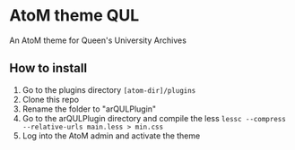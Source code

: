 # AtoM theme QUL

An AtoM theme for Queen's University Archives

## How to install
1) Go to the plugins directory `[atom-dir]/plugins`
1) Clone this repo
1) Rename the folder to "arQULPlugin"
1) Go to the arQULPlugin directory and compile the less `lessc --compress --relative-urls main.less > min.css`
1) Log into the AtoM admin and activate the theme
